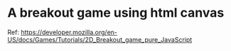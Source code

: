 
# A breakout game using html canvas
Ref: https://developer.mozilla.org/en-US/docs/Games/Tutorials/2D_Breakout_game_pure_JavaScript

